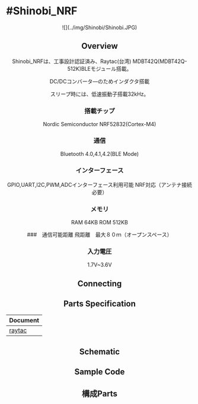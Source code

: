 # #Shinobi_NRF

<center>![](../img/Shinobi/Shinobi.JPG)
<!--COLORME-->

## Overview

Shinobi_NRFは、工事設計認証済み、Raytac(台湾) MDBT42Q(MDBT42Q-512K)BLEモジュール搭載。

DC/DCコンバータ―のためインダクタ搭載

スリープ時には、低速振動子搭載32kHz。

### 搭載チップ

Nordic Semiconductor NRF52832(Cortex-M4)

### 通信
Bluetooth 4.0,4.1,4.2(BLE Mode)

### インターフェース
GPIO,UART,I2C,PWM,ADCインターフェース利用可能
NRF対応（アンテナ接続必要）

### メモリ
RAM 64KB
ROM 512KB

###　通信可能距離
飛距離　最大８０ｍ（オープンスペース）

### 入力電圧

1.7V~3.6V


## Connecting

## Parts Specification
| Document |
|:--|
| [raytac](http://www.raytac.com/products.php?subid=55) |

## Schematic

## Sample Code

## 構成Parts
